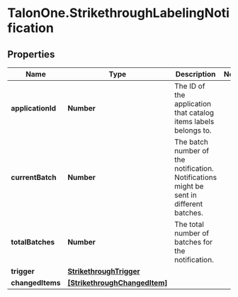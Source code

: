 # TalonOne.StrikethroughLabelingNotification

## Properties

Name | Type | Description | Notes
------------ | ------------- | ------------- | -------------
**applicationId** | **Number** | The ID of the application that catalog items labels belongs to. | 
**currentBatch** | **Number** | The batch number of the notification. Notifications might be sent in different batches. | 
**totalBatches** | **Number** | The total number of batches for the notification. | 
**trigger** | [**StrikethroughTrigger**](StrikethroughTrigger.md) |  | 
**changedItems** | [**[StrikethroughChangedItem]**](StrikethroughChangedItem.md) |  | 


